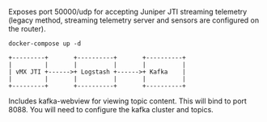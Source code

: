Exposes port 50000/udp for accepting Juniper JTI streaming telemetry (legacy method, streaming telemetry server and sensors are configured on the router).
```
docker-compose up -d
```

```
+---------+       +----------+       +----------+
|         |       |          |       |          |
| vMX JTI +------>+ Logstash +------>+ Kafka    |
|         |       |          |       |          |
+---------+       +----------+       +----------+
```

Includes kafka-webview for viewing topic content.  This will bind to port 8088.  You will need to configure the kafka cluster and topics.
